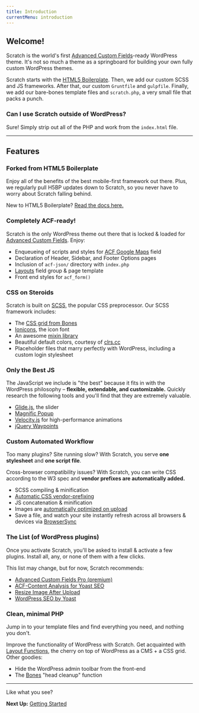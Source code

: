 ```yaml
---
title: Introduction
currentMenu: introduction
---
```


## Welcome!

Scratch is the world's first [Advanced Custom Fields](http://advancedcustomfields.com)-ready WordPress theme. It's not so much a theme as a springboard for building your own fully custom WordPress themes.

Scratch starts with the [HTML5 Boilerplate](https://github.com/h5bp/html5-boilerplate). Then, we add our custom SCSS and JS frameworks. After that, our custom `Gruntfile` and `gulpfile`. Finally, we add our bare-bones template files and `scratch.php`, a very small file that packs a punch.

### Can I use Scratch outside of WordPress?

Sure! Simply strip out all of the PHP and work from the `index.html` file.

---

## Features

### Forked from HTML5 Boilerplate

Enjoy all of the benefits of the best mobile-first framework out there. Plus, we regularly pull H5BP updates down to Scratch, so you never have to worry about Scratch falling behind.

New to HTML5 Boilerplate? [Read the docs here.](https://github.com/h5bp/html5-boilerplate/blob/master/dist/doc/TOC.md)

### Completely ACF-ready!

Scratch is the only WordPress theme out there that is locked & loaded for [Advanced Custom Fields](http://advancedcustomfields.com). Enjoy:

- Enqueueing of scripts and styles for [ACF Google Maps](http://www.advancedcustomfields.com/resources/google-map/) field
- Declaration of Header, Sidebar, and Footer Options pages
- Inclusion of `acf-json/` directory with `index.php`
- [Layouts](/acf.html#layouts-page-template) field group & page template
- Front end styles for `acf_form()`

### CSS on Steroids

Scratch is built on [SCSS](http://sass-lang.com/), the popular CSS preprocessor. Our SCSS framework includes:

- The [CSS grid from Bones](/css.html#grid-system)
- [Ionicons](/css.html#ionicons-overview), the icon font
- An awesome [mixin library](/css.html#mixins)
- Beautiful default colors, courtesy of [clrs.cc](http://clrs.cc/)
- Placeholder files that marry perfectly with WordPress, including a custom login stylesheet

### Only the Best JS

The JavaScript we include is "the best" because it fits in with the WordPress philosophy – **flexible, extendable, and customizable.** Quickly research the following tools and you'll find that they are extremely valuable.

- [Glide.js](/javascript.html#sliders-via-glidejs), the slider
- [Magnific Popup](/javascript.html#modals-via-magnific-popup)
- [Velocity.js](/javascript.html#animations-with-velocityjs) for high-performance animations
- [jQuery Waypoints](/javascript.html#jquery-waypoints)

### Custom Automated Workflow

Too many plugins? Site running slow? With Scratch, you serve **one stylesheet** and **one script file**.

Cross-browser compatibility issues? With Scratch, you can write CSS according to the W3 spec and **vendor prefixes are automatically added.**

- SCSS compiling & minification
- [Automatic CSS vendor-prefixing](/css.html#autoprefixer)
- JS concatenation & minification
- Images are [automatically optimized on upload](https://github.com/imagemin/imagemin)
- Save a file, and watch your site instantly refresh across all browsers & devices via [BrowserSync](https://www.browsersync.io/)

### The List (of WordPress plugins)

Once you activate Scratch, you'll be asked to install & activate a few plugins. Install all, any, or none of them with a few clicks.

This list may change, but for now, Scratch recommends:

- [Advanced Custom Fields Pro (premium)](http://www.advancedcustomfields.com/pro/)
- [ACF-Content Analysis for Yoast SEO](https://wordpress.org/plugins/acf-content-analysis-for-yoast-seo)
- [Resize Image After Upload](https://wordpress.org/plugins/resize-image-after-upload/screenshots/)
- [WordPress SEO by Yoast](https://wordpress.org/plugins/wordpress-seo/)

### Clean, minimal PHP

Jump in to your template files and find everything you need, and nothing you don't.

Improve the functionality of WordPress with Scratch. Get acquainted with [Layout Functions](/acf.html#using-scratchs-layout-functions), the cherry on top of WordPress as a CMS + a CSS grid. Other goodies:

- Hide the WordPress admin toolbar from the front-end
- The [Bones](http://themble.com/bones/) "head cleanup" function

---

Like what you see?

**Next Up:** [Getting Started](/getting-started.html)
